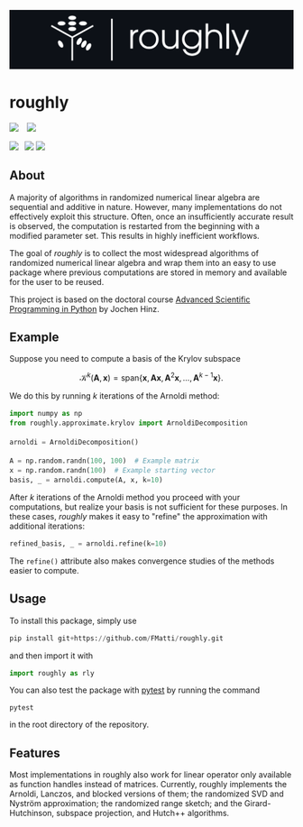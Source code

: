 ![roughly logo](graphics/icon.png)

# roughly

![](https://img.shields.io/badge/-Compatibility-gray?style=flat-square) &ensp;
![](https://img.shields.io/badge/Python_3.8+-white?style=flat-square&logo=python&color=white&logoColor=white&labelColor=gray)

![](https://img.shields.io/badge/-Dependencies-gray?style=flat-square)&ensp;
![](https://img.shields.io/badge/NumPy-white?style=flat-square&logo=numpy&color=white&logoColor=white&labelColor=gray)
![](https://img.shields.io/badge/SciPy-white?style=flat-square&logo=scipy&color=white&logoColor=white&labelColor=gray)

## About

A majority of algorithms in randomized numerical linear algebra are sequential and additive in nature. However, many implementations do not effectively exploit this structure. Often, once an insufficiently accurate result is observed, the computation is restarted from the beginning with a modified parameter set. This results in highly inefficient workflows.

The goal of _roughly_ is to collect the most widespread algorithms of randomized numerical linear algebra and wrap them into an easy to use package where previous computations are stored in memory and available for the user to be reused.

This project is based on the doctoral course [Advanced Scientific Programming in Python](https://github.com/JochenHinz/python_seminar) by Jochen Hinz.

## Example

Suppose you need to compute a basis of the Krylov subspace

$$
\mathcal{K}^{k}(\boldsymbol{A}, \boldsymbol{x}) = \mathrm{span}\{ \boldsymbol{x}, \boldsymbol{A}\boldsymbol{x}, \boldsymbol{A}^2\boldsymbol{x}, \dots, \boldsymbol{A}^{k-1}\boldsymbol{x} \}.
$$

We do this by running $k$ iterations of the Arnoldi method:

```python
import numpy as np
from roughly.approximate.krylov import ArnoldiDecomposition

arnoldi = ArnoldiDecomposition()

A = np.random.randn(100, 100)  # Example matrix
x = np.random.randn(100)  # Example starting vector
basis, _ = arnoldi.compute(A, x, k=10)
```

After $k$ iterations of the Arnoldi method you proceed with your computations, but realize your basis is not sufficient for these purposes. In these cases, _roughly_ makes it easy to "refine" the approximation with additional iterations:

```python
refined_basis, _ = arnoldi.refine(k=10)
```

The `refine()` attribute also makes convergence studies of the methods easier to compute.

## Usage

To install this package, simply use

```python
pip install git+https://github.com/FMatti/roughly.git
```

and then import it with

```python
import roughly as rly
```

You can also test the package with [pytest](https://docs.pytest.org/en/8.2.x/) by running the command

```
pytest
```

in the root directory of the repository.

## Features

Most implementations in roughly also work for linear operator only available as function handles instead of matrices. Currently, roughly implements the Arnoldi, Lanczos, and blocked versions of them; the randomized SVD and Nyström approximation; the randomized range sketch; and the Girard-Hutchinson, subspace projection, and Hutch++ algorithms.
